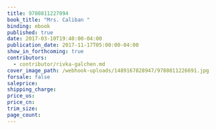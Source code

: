 ```yaml
---
title: 9780811227094
book_title: "Mrs. Caliban "
binding: ebook
published: true
date: 2017-03-10T19:40:00-04:00
publication_date: 2017-11-17T05:00:00-04:00
show_in_forthcoming: true
contributors:
  - contributor/rivka-galchen.md
cover_image_path: /webhook-uploads/1489167828947/9780811226691.jpg
forsale: false
saleprice:
shipping_charge:
price_us:
price_cn:
trim_size:
page_count:
---
```


